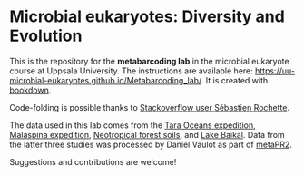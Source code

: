 # Microbial eukaryotes: Diversity and Evolution

This is the repository for the **metabarcoding lab** in the microbial eukaryote course at Uppsala University. The instructions are available here: https://uu-microbial-eukaryotes.github.io/Metabarcoding_lab/. It is created with [bookdown](https://github.com/rstudio/bookdown). 

Code-folding is possible thanks to [Stackoverflow user Sébastien Rochette](https://stackoverflow.com/questions/45360998/code-folding-in-bookdown).

The data used in this lab comes from the [Tara Oceans expedition](https://www.science.org/doi/10.1126/science.1261605), [Malaspina expedition](https://www.nature.com/articles/s41396-019-0506-9), [Neotropical forest soils](https://www.nature.com/articles/s41559-017-0091), and [Lake Baikal](https://www.ncbi.nlm.nih.gov/pmc/articles/PMC7232311/). Data from the latter three studies was processed by Daniel Vaulot as part of [metaPR2](https://daniel-vaulot.fr/project/metapr2/).

Suggestions and contributions are welcome!
